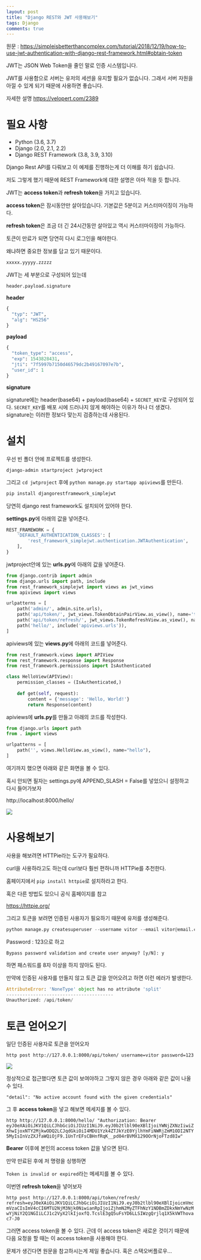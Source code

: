 ```yaml
---
layout: post
title: "Django REST와 JWT 사용해보기"
tags: Django
comments: true
---
```


원문 : https://simpleisbetterthancomplex.com/tutorial/2018/12/19/how-to-use-jwt-authentication-with-django-rest-framework.html#obtain-token

JWT는 JSON Web Token을 줄인 말로 인증 시스템입니다.

JWT를 사용함으로 서버는 유저의 세션을 유지할 필요가 없습니다. 그래서 서버 자원을 아낄 수 있게 되기 때문에 사용하면 좋습니다.

자세한 설명 https://velopert.com/2389



# 필요 사항

- Python (3.6, 3.7)
- Django (2.0, 2.1, 2.2)
- Django REST Framework (3.8, 3.9, 3.10)



Django Rest API를 다뤄보고 이 예제를 진행하는게 더 이해를 하기 쉽습니다.

저도 그렇게 했기 때문에 REST Framework에 대한 설명은 아마 적을 듯 합니다.



JWT는 **access token**과 **refresh token**을 가지고 있습니다.

**access token**은 잠시동안만 살아있습니다. 기본값은 5분이고 커스터마이징이 가능하다.

**refresh token**은 조금 더 긴 24시간동안 살아있고 역시 커스터마이징이 가능하다.

토큰이 만료가 되면 당연히 다시 로그인을 해야한다.



왜냐하면 중요한 정보를 담고 있기 때문이다.

```bash
xxxxx.yyyyy.zzzzz
```

JWT는 세 부분으로 구성되어 있는데

```bash
header.payload.signature
```

**header**

```python
{
  "typ": "JWT",
  "alg": "HS256"
}
```

**payload**

```python
{
  "token_type": "access",
  "exp": 1543828431,
  "jti": "7f5997b7150d46579dc2b49167097e7b",
  "user_id": 1
}
```

**signature**

signature에는 header(base64) + payload(base64) + `SECRET_KEY`로 구성되어 있다. `SECRET_KEY`를 배포 시에 드러나지 않게 해야하는 이유가 하나 더 생겼다. signature는 이러한 정보다 맞는지 검증하는데 사용된다.



# 설치

우선 빈 폴더 안에 프로젝트를 생성한다.

`django-admin startproject jwtproject`

그리고 `cd jwtproject` 후에 `python manage.py startapp apiviews`를 만든다.



```bash
pip install djangorestframework_simplejwt
```

당연히 django rest framework도 설치되어 있어야 한다.

**settings.py**에 아래의 값을 넣어준다.

```python
REST_FRAMEWORK = {
    'DEFAULT_AUTHENTICATION_CLASSES': [
        'rest_framework_simplejwt.authentication.JWTAuthentication',
    ],
}
```

jwtproject안에 있는 **urls.py**에 아래의 값을 넣어준다.

```python
from django.contrib import admin
from django.urls import path, include
from rest_framework_simplejwt import views as jwt_views
from apiviews import views

urlpatterns = [
    path('admin/', admin.site.urls),
    path('api/token/', jwt_views.TokenObtainPairView.as_view(), name='token_obtain_pair'),
    path('api/token/refresh/', jwt_views.TokenRefreshView.as_view(), name='token_refresh'),
    path('hello/', include('apiviews.urls')),
]

```



apiviews에 있는 **views.py**에 아래의 코드를 넣어준다.

```python
from rest_framework.views import APIView
from rest_framework.response import Response
from rest_framework.permissions import IsAuthenticated

class HelloView(APIView):
    permission_classes = (IsAuthenticated,)
    
    def get(self, request):
        content = {'message': 'Hello, World!'}
        return Response(content)

```

apiviews에 **urls.py**를 만들고 아래의 코드를 작성한다.

```python
from django.urls import path
from . import views

urlpatterns = [
    path('', views.HelloView.as_view(), name="hello"),
]
```

여기까지 했으면 아래와 같은 화면을 볼 수 있다.

혹시 안되면 필자는 settings.py에 APPEND_SLASH = False를 넣었으니 설정하고 다시 들어가보자

http://localhost:8000/hello/

<img src="/images/jwt1.png">

# 사용해보기

사용을 해보려면 HTTPie라는 도구가 필요하다.

curl을 사용하라고도 하는데 curl보다 훨씬 편하니까 HTTPie를 추천한다.

홈페이지에서 `pip install httpie`로 설치하라고 한다.

혹은 다른 방법도 있으니 공식 홈페이지를 참고

https://httpie.org/



그리고 토큰을 보려면 인증된 사용자가 필요하기 때문에 유저를 생성해준다.

```python
python manage.py createsuperuser --username vitor --email vitor@email.com
```

Password : 123으로 하고 

`Bypass password validation and create user anyway? [y/N]: y`

하면 패스워드를 8자 이상을 하지 않아도 된다.



만약에 인증된 사용자를 만들지 않고 토큰 값을 얻어오려고 하면 이런 에러가 발생한다.

```python
AttributeError: 'NoneType' object has no attribute 'split'
----------------------------------------
Unauthorized: /api/token/
```



# 토큰 얻어오기

일단 인증된 사용자로 토큰을 얻어오자

`http post http://127.0.0.1:8000/api/token/ username=vitor password=123`

<img src="/images/jwt2.png">



정상적으로 접근했다면 토큰 값이 보여야하고 그렇지 않은 경우 아래와 같은 값이 나올 수 있다.

`"detail": "No active account found with the given credentials"`



그 후 **access token**을 넣고 해보면 메세지를 볼 수 있다.

`http http://127.0.0.1:8000/hello/ "Authorization: Bearer eyJ0eXAiOiJKV1QiLCJhbGciOiJIUzI1NiJ9.eyJ0b2tlbl90eXBlIjoiYWNjZXNzIiwiZXhwIjoxNTY2MjkwODQ2LCJqdGkiOiI4MDU1Yzk4ZTJkYzE0YjlhYmFiNWRjZmM1ODI2NTY5MyIsInVzZXJfaWQiOjF9.1UnTrEFsCBHnfRqK__pd04rBVMX129OOrNjoFTzd8Iw"`



**Bearer** 이후에 본인의 access token 값을 넣으면 된다.

만약 만료된 후에 저 명령을 싱행하면 

`Token is invalid or expired`라는 메세지를 볼 수 있다.



이번엔 **refresh token**을 넣어보자

`http post http://127.0.0.1:8000/api/token/refresh/ refresh=eyJ0eXAiOiJKV1QiLCJhbGciOiJIUzI1NiJ9.eyJ0b2tlbl90eXBlIjoicmVmcmVzaCIsImV4cCI6MTU2NjM3Njk0NiwianRpIjoiZjhmN2MyZTFhNzY1NDBmZDkxNmYwNzMwYjNiY2Q1NGIiLCJ1c2VyX2lkIjoxfQ.TcslE3gQ5uFsYD6LLSIWzgQrjlq1X5kVWThovac7-J0`



그러면 access token을 볼 수 있다. 근데 이 access token은 새로운 것이기 때문에 다음 요청을 할 때는 이 access token을 사용해야 한다.



문제가 생긴다면 원문을 참고하시는게 제일 좋습니다. 혹은 스택오버플로우...